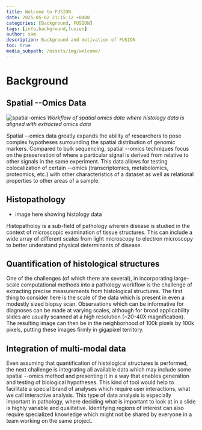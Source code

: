 ```yaml
---
title: Welcome to FUSION
date: 2025-05-02 21:15:12 +0400
categories: [Background, FUSION]
tags: [info,background,fusion]
author: sam
description: Background and motivation of FUSION
toc: true
media_subpath: /assets/img/welcome/
---
```


# Background

## Spatial --Omics Data

![spatial-omics](spatial-omics-fig.PNG)
_Workflow of spatial omics data where histology data is aligned with extracted omics data_

Spatial --omics data greatly expands the ability of researchers to pose complex hypotheses surrounding the spatial distribution of genomic markers. Compared to bulk sequencing, spatial --omics techniques focus on the preservation of where a particular signal is derived from relative to other signals in the same experiment. This data allows for testing colocalization of certain --omics (transcriptomics, metabolomics, proteomics, etc.) with other characteristics of a dataset as well as relational properties to other areas of a sample.

## Histopathology

- image here showing histology data

Histopatholoy is a sub-field of pathology wherein disease is studied in the context of microscopic examination of tissue structures. This can include a wide array of different scales from light microscopy to electron microscopy to better understand physical determinants of disease. 

## Quantification of histological structures

One of the challenges (of which there are several), in incorporating large-scale computational methods into a pathology workflow is the challenge of extracting precise measurements from histological structures. The first thing to consider here is the scale of the data which is present in even a modestly sized biopsy scan. Observations which can be informative for diagnoses can be made at varying scales, although for broad applicability slides are usually scanned at a high resolution (~20-40X magnification). The resulting image can then be in the neighborhood of 100k pixels by 100k pixels, putting these images firmly in gigapixel territory.

## Integration of multi-modal data

Even assuming that quantification of histological structures is performed, the next challenge is integrating all available data which may include some spatial --omics method and presenting it in a way that enables generation and testing of biological hypotheses. This kind of tool would help to facilitate a special brand of analyses which require user interactions, what we call interactive analysis. This type of data analysis is especially important in pathology, where deciding what is important to look at in a slide is highly variable and qualitative. Identifying regions of interest can also require specialized knowledge which might not be shared by everyone in a team working on the same project.
